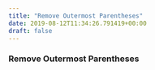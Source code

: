 ```yaml
---
title: "Remove Outermost Parentheses"
date: 2019-08-12T11:34:26.791419+00:00
draft: false
---
```


### Remove Outermost Parentheses
